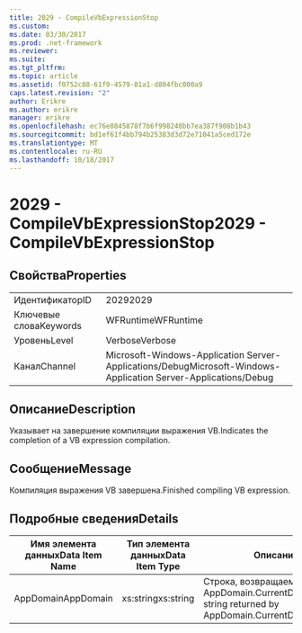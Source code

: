 ```yaml
---
title: 2029 - CompileVbExpressionStop
ms.custom: 
ms.date: 03/30/2017
ms.prod: .net-framework
ms.reviewer: 
ms.suite: 
ms.tgt_pltfrm: 
ms.topic: article
ms.assetid: f0752c88-61f9-4579-81a1-d804fbc000a9
caps.latest.revision: "2"
author: Erikre
ms.author: erikre
manager: erikre
ms.openlocfilehash: ec76e0845878f7b6f998248bb7ea387f908b1b43
ms.sourcegitcommit: bd1ef61f4bb794b25383d3d72e71041a5ced172e
ms.translationtype: MT
ms.contentlocale: ru-RU
ms.lasthandoff: 10/18/2017
---
```

# <a name="2029---compilevbexpressionstop"></a><span data-ttu-id="6db8c-102">2029 - CompileVbExpressionStop</span><span class="sxs-lookup"><span data-stu-id="6db8c-102">2029 - CompileVbExpressionStop</span></span>
## <a name="properties"></a><span data-ttu-id="6db8c-103">Свойства</span><span class="sxs-lookup"><span data-stu-id="6db8c-103">Properties</span></span>  
  
|||  
|-|-|  
|<span data-ttu-id="6db8c-104">Идентификатор</span><span class="sxs-lookup"><span data-stu-id="6db8c-104">ID</span></span>|<span data-ttu-id="6db8c-105">2029</span><span class="sxs-lookup"><span data-stu-id="6db8c-105">2029</span></span>|  
|<span data-ttu-id="6db8c-106">Ключевые слова</span><span class="sxs-lookup"><span data-stu-id="6db8c-106">Keywords</span></span>|<span data-ttu-id="6db8c-107">WFRuntime</span><span class="sxs-lookup"><span data-stu-id="6db8c-107">WFRuntime</span></span>|  
|<span data-ttu-id="6db8c-108">Уровень</span><span class="sxs-lookup"><span data-stu-id="6db8c-108">Level</span></span>|<span data-ttu-id="6db8c-109">Verbose</span><span class="sxs-lookup"><span data-stu-id="6db8c-109">Verbose</span></span>|  
|<span data-ttu-id="6db8c-110">Канал</span><span class="sxs-lookup"><span data-stu-id="6db8c-110">Channel</span></span>|<span data-ttu-id="6db8c-111">Microsoft-Windows-Application Server-Applications/Debug</span><span class="sxs-lookup"><span data-stu-id="6db8c-111">Microsoft-Windows-Application Server-Applications/Debug</span></span>|  
  
## <a name="description"></a><span data-ttu-id="6db8c-112">Описание</span><span class="sxs-lookup"><span data-stu-id="6db8c-112">Description</span></span>  
 <span data-ttu-id="6db8c-113">Указывает на завершение компиляции выражения VB.</span><span class="sxs-lookup"><span data-stu-id="6db8c-113">Indicates the completion of a VB expression compilation.</span></span>  
  
## <a name="message"></a><span data-ttu-id="6db8c-114">Сообщение</span><span class="sxs-lookup"><span data-stu-id="6db8c-114">Message</span></span>  
 <span data-ttu-id="6db8c-115">Компиляция выражения VB завершена.</span><span class="sxs-lookup"><span data-stu-id="6db8c-115">Finished compiling VB expression.</span></span>  
  
## <a name="details"></a><span data-ttu-id="6db8c-116">Подробные сведения</span><span class="sxs-lookup"><span data-stu-id="6db8c-116">Details</span></span>  
  
|<span data-ttu-id="6db8c-117">Имя элемента данных</span><span class="sxs-lookup"><span data-stu-id="6db8c-117">Data Item Name</span></span>|<span data-ttu-id="6db8c-118">Тип элемента данных</span><span class="sxs-lookup"><span data-stu-id="6db8c-118">Data Item Type</span></span>|<span data-ttu-id="6db8c-119">Описание</span><span class="sxs-lookup"><span data-stu-id="6db8c-119">Description</span></span>|  
|--------------------|--------------------|-----------------|  
|<span data-ttu-id="6db8c-120">AppDomain</span><span class="sxs-lookup"><span data-stu-id="6db8c-120">AppDomain</span></span>|<span data-ttu-id="6db8c-121">xs:string</span><span class="sxs-lookup"><span data-stu-id="6db8c-121">xs:string</span></span>|<span data-ttu-id="6db8c-122">Строка, возвращаемая AppDomain.CurrentDomain.FriendlyName.</span><span class="sxs-lookup"><span data-stu-id="6db8c-122">The string returned by AppDomain.CurrentDomain.FriendlyName.</span></span>|
